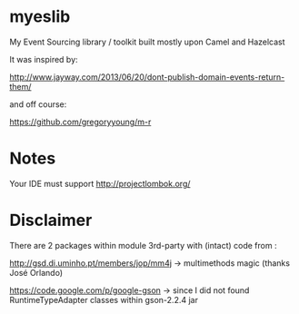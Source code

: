 myeslib
=======

My Event Sourcing library / toolkit built mostly upon Camel and Hazelcast

It was inspired by:

http://www.jayway.com/2013/06/20/dont-publish-domain-events-return-them/

and off course:

https://github.com/gregoryyoung/m-r

Notes
=====

Your IDE must support http://projectlombok.org/

Disclaimer
==========

There are 2 packages within module 3rd-party with (intact) code from :

http://gsd.di.uminho.pt/members/jop/mm4j -> multimethods magic (thanks José Orlando)

https://code.google.com/p/google-gson -> since I did not found RuntimeTypeAdapter classes within gson-2.2.4 jar



